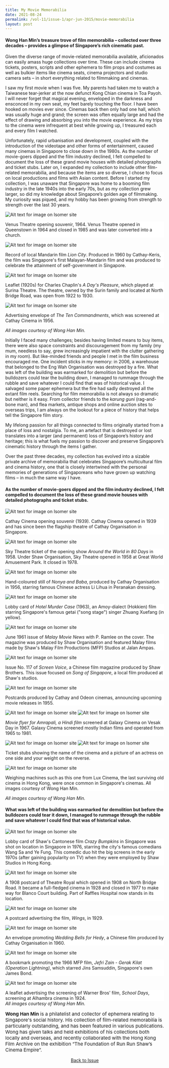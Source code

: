 ```yaml
---
title: My Movie Memorabilia
date: 2021-08-24
permalink: /vol-11/issue-1/apr-jun-2015/movie-memorabilia
layout: post
---
```

#### **Wong Han Min**’s treasure trove of film memorabilia – collected over three decades – provides a glimpse of Singapore’s rich cinematic past.


Given the diverse range of movie-related memorabilia available, aficionados can easily amass huge collections over time. These can include cinema tickets, posters, scripts and other ephemera to film props and costumes as well as bulkier items like cinema seats, cinema projectors and studio camera sets – in short everything related to filmmaking and cinemas. 

I saw my first movie when I was five. My parents had taken me to watch a Taiwanese tear-jerker at the now defunct Kong Chian cinema in Toa Payoh. I will never forget that magical evening, enveloped in the darkness and ensconced in my own seat, my feet barely touching the floor. I have been hooked on movies ever since. Cinemas back then only had one hall, which was usually huge and grand; the screen was often equally large and had the effect of drawing and absorbing you into the movie experience. As my trips to the cinema were infrequent at best while growing up, I treasured each and every film I watched. 

Unfortunately, rapid urbanisation and development, coupled with the introduction of the videotape and other forms of entertainment, caused many cinemas in Singapore to close down in the 1980s. As the number of movie-goers dipped and the film industry declined, I felt compelled to document the loss of these grand movie houses with detailed photographs and ticket stubs. Later on, I expanded my collection to include other film-related memorabilia, and because the items are so diverse, I chose to focus on local productions and films with Asian content. Before I started my collection, I was unaware that Singapore was home to a booming film industry in the late 1940s into the early 70s, but as my collection grew larger, so did my knowledge about Singapore’s golden age of filmmaking. My curiosity was piqued, and my hobby has been growing from strength to strength over the last 30 years. 

![Alt text for image on Isomer site](/images/vol-11-issue-1/moviememorabilia/Venus_Theatre.jpg)
<div style="background-color: white;">Venus Theatre opening souvenir, 1964. Venus Theatre opened in Queenstown in 1964 and closed in 1985 and was later converted into a church.</div>

![Alt text for image on Isomer site](/images/vol-11-issue-1/moviememorabilia/Lion_City.jpg)
<div style="background-color: white;">Record of local Mandarin film <i>Lion City</i>. Produced in 1960 by Cathay-Keris, the film was Singapore's first Malayan-Mandarin film and was produced to celebrate the attainment of self-government in Singapore.</div>

![Alt text for image on Isomer site](/images/vol-11-issue-1/moviememorabilia/Leaflet.jpg)
<div style="background-color: white;"> Leaflet (1920s) for Charles Chaplin's <i>A Day's Pleasure</i>, which played at Surina Theatre. The theatre, owned by the Surin family and located at North Bridge Road, was open from 1922 to 1930. </div>
	
![Alt text for image on Isomer site](/images/vol-11-issue-1/moviememorabilia/The_Ten_Commandments.jpg)
<div style="background-color: white;">Advertising envelope of <i>The Ten Commandments</i>, which was screened at Cathay Cinema in 1956. </div>

<i>All images courtesy of Wong Han Min.</i>

Initially I faced many challenges; besides having limited means to buy items, there were also space constraints and discouragement from my family (my mum, needless to say, grew increasingly impatient with the clutter gathering in my room). But like-minded friends and people I met in the film business encouraged me. One incident sticks in my memory: in 2006, a warehouse that belonged to the Eng Wah Organisation was destroyed by a fire. What was left of the building was earmarked for demolition but before the bulldozers could tear the building down, I managed to rummage through the rubble and save whatever I could find that was of historical value. I salvaged some paper ephemera but the fire had sadly destroyed all the extant film reels. Searching for film memorabilia is not always so dramatic but neither is it easy. From collector friends to the <i>karung guni</i> (rag-and-bone man), and flea markets, antique shops and online auction sites to overseas trips, I am always on the lookout for a piece of history that helps tell the Singapore film story. 

My lifelong passion for all things connected to films originally started from a place of loss and nostalgia. To me, an artefact that is destroyed or lost translates into a larger (and permanent) loss of Singapore’s history and heritage; this is what fuels my passion to discover and preserve Singapore’s cinematic history through the items I gather. 

Over the past three decades, my collection has evolved into a sizable private archive of memorabilia that celebrates Singapore’s multicultural film and cinema history, one that is closely intertwined with the personal memories of generations of Singaporeans who have grown up watching films – in much the same way I have.

#### **As the number of movie-goers dipped and the film industry declined, I felt compelled to document the loss of these grand movie houses with detailed photographs and ticket stubs.**

![Alt text for image on Isomer site](/images/vol-11-issue-1/moviememorabilia/cathay.jpg)
<div style="background-color: white;">Cathay Cinema opening souvenir (1939). Cathay Cinema opened in 1939 and has since been the flagship theatre of Cathay Organisation in Singapore. </div>
	
![Alt text for image on Isomer site](/images/vol-11-issue-1/moviememorabilia/Sky_Theatre.jpg)
<div style="background-color: white;">Sky Theatre ticket of the opening show <i>Around the World in 80 Days</i> in 1958. Under Shaw Organisation, Sky Theatre opened in 1958 at Great World Amusement Park. It closed in 1978. </div>
	
![Alt text for image on Isomer site](/images/vol-11-issue-1/moviememorabilia/Nonya_and_Baba.jpg)
<div style="background-color: white;">Hand-coloured still of <i>Nonya and Baba</i>, produced by Cathay Organisation in 1956, starring famous Chinese actress Li Lihua in Peranakan dressing. </div>
	
![Alt text for image on Isomer site](/images/vol-11-issue-1/moviememorabilia/Hotel_Murder_Case.jpg)
<div style="background-color: white;"> Lobby card of <i>Hotel Murder Case</i> (1963), an Amoy-dialect (Hokkien) film starring Singapore's famous getai ("song stage") singer Zhuang Xuefang (in yellow). </div>
	
![Alt text for image on Isomer site](/images/vol-11-issue-1/moviememorabilia/Malay_Movie_New.jpg)
<div style="background-color: white;"> June 1961 issue of <i>Malay Movie News</i> with P. Ramlee on the cover. The magazine was produced by Shaw Organisation and featured Malay films made by Shaw's Malay Film Productions (MFP) Studios at Jalan Ampas. </div>
	
![Alt text for image on Isomer site](/images/vol-11-issue-1/moviememorabilia/Screen_Voice.jpg)
<div style="background-color: white;"> Issue No. 117 of <i>Screen Voice</i>, a Chinese film magazine produced by Shaw Brothers. This issue focused on <i>Song of Singapore</i>, a local film produced at Shaw's studios. </div>
	
![Alt text for image on Isomer site](/images/vol-11-issue-1/moviememorabilia/Postcards.jpg)
<div style="background-color: white;"> Postcards produced by Cathay and Odeon cinemas, announcing upcoming movie releases in 1955. </div>
	
![Alt text for image on Isomer site](/images/vol-11-issue-1/moviememorabilia/Amrapali.jpg)
![Alt text for image on Isomer site](/images/vol-11-issue-1/moviememorabilia/Amrapali1.jpg)
<div style="background-color: white;"> <i>Movie flyer for Amrapali, a Hindi film</i> screened at Galaxy Cinema on Vesak Day in 1967. Galaxy Cinema screened mostly Indian films and operated from 1965 to 1981. </div>
	
![Alt text for image on Isomer site](/images/vol-11-issue-1/moviememorabilia/ticket_stubs.jpg)
![Alt text for image on Isomer site](/images/vol-11-issue-1/moviememorabilia/ticket_stubs1.jpg)
<div style="background-color: white;">Ticket stubs showing the name of the cinema and a picture of an actress on one side and your weight on the reverse. </div>
	
![Alt text for image on Isomer site](/images/vol-11-issue-1/moviememorabilia/Weighing_machines.jpg)
<div style="background-color: white;"> Weighing machines such as this one from Lux Cinema, the last surviving old cinema in Hong Kong, were once common in Singapore's cinemas. All images courtesy of Wong Han Min.</div>
	
<i>All images courtesy of Wong Han Min.</i>

#### **What was left of the building was earmarked for demolition but before the bulldozers could tear it down, I managed to rummage through the rubble and save whatever I could find that was of historical value.**

![Alt text for image on Isomer site](/images/vol-11-issue-1/moviememorabilia/Crazy_Bumpkins.jpg)
<div style="background-color: white;"> Lobby card of Shaw's Cantonese film <i>Crazy Bumpkins</i> in Singapore was shot on location in Singapore in 1976, starring the city's famous comedians Wang Sa and Ye Fung. This comedic duo hit the big screens in the early 1970s (after gaining popularity on TV) when they were employed by Shaw Studios in Hong Kong. </div>
	
![Alt text for image on Isomer site](/images/vol-11-issue-1/moviememorabilia/Theatre_Royal.jpg)
<div style="background-color: white;"> A 1908 postcard of Theatre Royal which opened in 1908 on North Bridge Road. It became a full-fledged cinema in 1928 and closed in 1977 to make way for Blanco Court building. Part of Raffles Hospital now stands in its location.</div>
	
![Alt text for image on Isomer site](/images/vol-11-issue-1/moviememorabilia/Wings.jpg)
<div style="background-color: white;"> A postcard advertising the film, <i>Wings</i>, in 1929. </div>
	
![Alt text for image on Isomer site](/images/vol-11-issue-1/moviememorabilia/Wedding_Bells.jpg)
<div style="background-color: white;"> An envelope promoting <i>Wedding Bells for Hedy</i>, a Chinese film produced by Cathay Organisation in 1960.</div>
	
![Alt text for image on Isomer site](/images/vol-11-issue-1/moviememorabilia/Gerak_Kilat.jpg)
<div style="background-color: white;"> A bookmark promoting the 1966 MFP film, <i>Jefri Zain - Gerak Kilat (Operation Lightning)</i>, which starred Jins Samsuddin, Singapore's own James Bond. </div>
	
![Alt text for image on Isomer site](/images/vol-11-issue-1/moviememorabilia/School_Days.jpg)
<div style="background-color: white;"> A leaflet advertising the screening of Warner Bros' film, <i>School Days</i>, screening at Alhambra cinema in 1924. </div>
<i>All images courtesy of Wong Han Min.</i>

<p style="font-size:15px;"><b>Wong Han Min</b> is a philatelist and collector of ephemera relating to Singapore's social history. His collection of film-related memorabilia is particularly outstanding, and has been featured in various publications. Wong has given talks and held exhibitions of his collections both locally and overseas, and recently collaborated with the Hong Kong Film Archive on the exhibition “The Foundation of Run Run Shaw’s Cinema Empire”.</p>

<a href="https://nlb-ba-staging.netlify.app/vol-11/issue-1/Apr-jun-2015/"><center>Back to Issue</center></a>